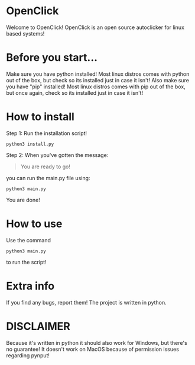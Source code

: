 # OpenClick
Welcome to OpenClick! 
OpenClick is an open source autoclicker for linux based systems!

# Before you start...
Make sure you have python installed! Most linux distros comes with python out of the box, but check so its installed just in case it isn't!
Also make sure you have "pip" installed! Most linux distros comes with pip out of the box, but once again, check so its installed just in case it isn't!


# How to install
Step 1:
  Run the installation script!
  ```
  python3 install.py
  ```
Step 2:
  When you've gotten the message:
  > You are ready to go!
  
  you can run the main.py file using:
  ```
  python3 main.py
  ```
  You are done!
# How to use
Use the command 
  ```
  python3 main.py
  ```
to run the script!
# Extra info
If you find any bugs, report them!
The project is written in python.


# DISCLAIMER

Because it's written in python it should also work for Windows, but there's no guarantee!
It doesn't work on MacOS because of permission issues regarding pynput!
